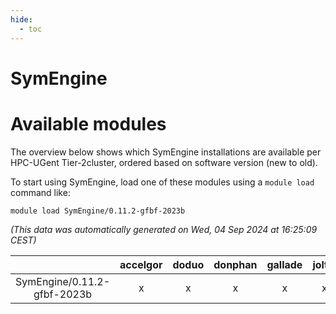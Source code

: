 ```yaml
---
hide:
  - toc
---
```


SymEngine
=========

# Available modules


The overview below shows which SymEngine installations are available per HPC-UGent Tier-2cluster, ordered based on software version (new to old).

To start using SymEngine, load one of these modules using a `module load` command like:

```shell
module load SymEngine/0.11.2-gfbf-2023b
```

*(This data was automatically generated on Wed, 04 Sep 2024 at 16:25:09 CEST)*  

| |accelgor|doduo|donphan|gallade|joltik|shinx|skitty|
| :---: | :---: | :---: | :---: | :---: | :---: | :---: | :---: |
|SymEngine/0.11.2-gfbf-2023b|x|x|x|x|x|-|x|
